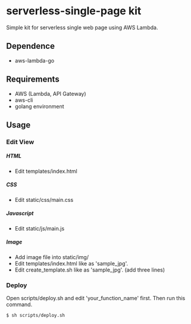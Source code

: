 # serverless-single-page kit
Simple kit for serverless single web page using AWS Lambda.


## Dependence
- aws-lambda-go


## Requirements
- AWS (Lambda, API Gateway)
- aws-cli
- golang environment


## Usage

### Edit View
##### HTML
- Edit templates/index.html

##### CSS
- Edit static/css/main.css

##### Javascript
- Edit static/js/main.js

##### Image
- Add image file into static/img/
- Edit templates/index.html like as 'sample_jpg'.
- Edit create_template.sh like as 'sample_jpg'. (add three lines)

### Deploy
Open scripts/deploy.sh and edit 'your_function_name' first.
Then run this command.

```
$ sh scripts/deploy.sh
```
